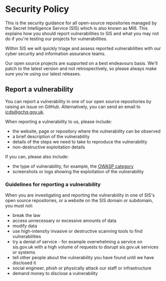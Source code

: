 # Security Policy

This is the security guidance for all open-source repositories managed by the Secret Intelligence Service (SIS) which is also known as MI6. This explains how you should report vulnerabilities to SIS and what you may not do if you're testing our projects for vulnerabilities.

Within SIS we will quickly triage and assess reported vulnerabilities with our cyber security and information assurance teams.

Our open source projects are supported on a best endeavours basis. We'll patch to the latest version and not retrospectively, so please always make sure you're using our latest releases.

## Report a vulnerability

You can report a vulnerability in one of our open source repositories by raising an issue on GitHub. Alternatively, you can send an email to [icds@gchq.gov.uk](mailto:icds@gchq.gov.uk).

When reporting a vulnerability to us, please include:

- the website, page or repository where the vulnerability can be observed
- a brief description of the vulnerability
- details of the steps we need to take to reproduce the vulnerability
- non-destructive exploitation details

If you can, please also include:

- the type of vulnerability, for example, the [OWASP category](https://owasp.org/www-community/vulnerabilities/)
- screenshots or logs showing the exploitation of the vulnerability

### Guidelines for reporting a vulnerability

When you are investigating and reporting the vulnerability in one of SIS's open source repositories, or a website on the SIS domain or subdomain, you must not:

- break the law
- access unnecessary or excessive amounts of data
- modify data
- use high-intensity invasive or destructive scanning tools to find vulnerabilities
- try a denial of service - for example overwhelming a service on sis.gov.uk with a high volume of requests to disrupt sis.gov.uk services or systems
- tell other people about the vulnerability you have found until we have disclosed it
- social engineer, phish or physically attack our staff or infrastructure
- demand money to disclose a vulnerability
